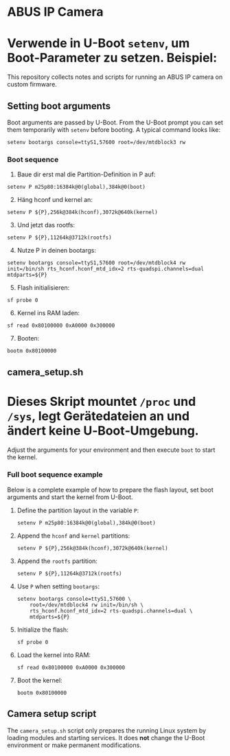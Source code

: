# ABUS IP Camera


Verwende in U-Boot `setenv`, um Boot-Parameter zu setzen. Beispiel:
=======
This repository collects notes and scripts for running an ABUS IP camera on custom firmware.

## Setting boot arguments

Boot arguments are passed by U-Boot. From the U-Boot prompt you can set them temporarily with `setenv` before booting. A typical command looks like:


```
setenv bootargs console=ttyS1,57600 root=/dev/mtdblock3 rw
```


### Boot sequence

1) Baue dir erst mal die Partition-Definition in P auf:
```
setenv P m25p80:16384k@0(global),384k@0(boot)
```
2) Häng hconf und kernel an:
```
setenv P ${P},256k@384k(hconf),3072k@640k(kernel)
```
3) Und jetzt das rootfs:
```
setenv P ${P},11264k@3712k(rootfs)
```
4) Nutze P in deinen bootargs:
```
setenv bootargs console=ttyS1,57600 root=/dev/mtdblock4 rw init=/bin/sh rts_hconf.hconf_mtd_idx=2 rts-quadspi.channels=dual mtdparts=${P}
```
5) Flash initialisieren:
```
sf probe 0
```
6) Kernel ins RAM laden:
```
sf read 0x80100000 0xA0000 0x300000
```
7) Booten:
```
bootm 0x80100000
```

## camera_setup.sh

Dieses Skript mountet `/proc` und `/sys`, legt Gerätedateien an und ändert keine U‑Boot‑Umgebung.
=======
Adjust the arguments for your environment and then execute `boot` to start the kernel.

### Full boot sequence example

Below is a complete example of how to prepare the flash layout, set boot arguments and start the kernel from U-Boot.

1. Define the partition layout in the variable `P`:
   ````
   setenv P m25p80:16384k@0(global),384k@0(boot)
   ````
2. Append the `hconf` and `kernel` partitions:
   ````
   setenv P ${P},256k@384k(hconf),3072k@640k(kernel)
   ````
3. Append the `rootfs` partition:
   ````
   setenv P ${P},11264k@3712k(rootfs)
   ````
4. Use `P` when setting `bootargs`:
   ````
   setenv bootargs console=ttyS1,57600 \
       root=/dev/mtdblock4 rw init=/bin/sh \
       rts_hconf.hconf_mtd_idx=2 rts-quadspi.channels=dual \
       mtdparts=${P}
   ````
5. Initialize the flash:
   ````
   sf probe 0
   ````
6. Load the kernel into RAM:
   ````
   sf read 0x80100000 0xA0000 0x300000
   ````
7. Boot the kernel:
   ````
   bootm 0x80100000
   ````

## Camera setup script

The `camera_setup.sh` script only prepares the running Linux system by loading modules and starting services. It does **not** change the U-Boot environment or make permanent modifications.
